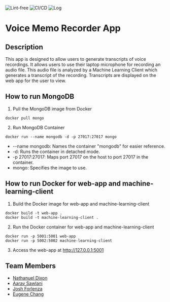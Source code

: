 ![Lint-free](https://github.com/software-students-spring2024/4-containerized-app-exercise-team0-4/actions/workflows/lint.yml/badge.svg)
![CI/CD](https://github.com/software-students-spring2024/4-containerized-app-exercise-team0-4/actions/workflows/build.yaml/badge.svg)
![Log](https://github.com/software-students-spring2024/4-containerized-app-exercise-team0-4/actions/workflows/event-logger.yml/badge.svg)

# Voice Memo Recorder App

## Description 
This app is designed to allow users to generate transcripts of voice recordings. It allows users to use their laptop microphone for recording an audio file. This audio file is analyzed by a Machine Learning Client which generates a transcript of the recording. Transcripts are displayed on the web app for the user to view.

## How to run MongoDB
1. Pull the MongoDB image from Docker
```
docker pull mongo
```
2. Run MongoDB Container
```
docker run --name mongodb -d -p 27017:27017 mongo
```
 - --name mongodb: Names the container "mongodb" for easier reference.
- -d: Runs the container in detached mode.
- -p 27017:27017: Maps port 27017 on the host to port 27017 in the container.
- mongo: Specifies the image to use.

## How to run Docker for web-app and machine-learning-client
1. Build the Docker image for web-app and machine-learning-client
```
docker build -t web-app .
docker build -t machine-learning-client .
```

2. Run the Docker container for web-app and machine-learning-client
```
docker run -p 5001:5001 web-app
docker run -p 5002:5002 machine-learning-client
```

3. Access the web-app at http://127.0.0.1:5001

## Team Members
- [Nathanuel Dixon](https://github.com/nathanuel0322)
- [Aarav Sawlani](https://github.com/aaravsawlani)
- [Josh Forlenza](https://github.com/joshforlenza)
- [Eugene Chang](https://github.com/egnechng)
